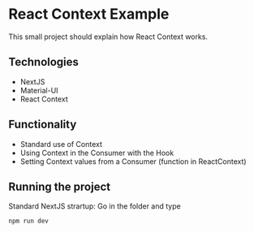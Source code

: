 # React Context Example

This small project should explain how React Context works.

## Technologies
- NextJS
- Material-UI  
- React Context

## Functionality
- Standard use of Context
- Using Context in the Consumer with the Hook
- Setting Context values from a Consumer (function in ReactContext)

## Running the project
Standard NextJS strartup: 
Go in the folder and type
```bash
npm run dev
```

